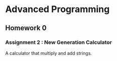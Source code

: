 # Advanced Programming
## Homework 0
### Assignment 2 : New Generation Calculator
A calculator that multiply and add strings.